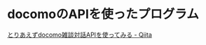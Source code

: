 # docomoのAPIを使ったプログラム
[とりあえずdocomo雑談対話APIを使ってみる - Qiita](https://qiita.com/ponkio-o/items/df0d64677dcb4b7e8eb3)
